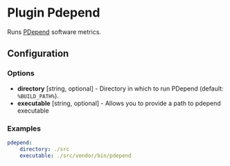 Plugin Pdepend
==============

Runs [PDepend](http://pdepend.org/) software metrics.

Configuration
-------------

### Options

* **directory** [string, optional] - Directory in which to run PDepend (default: `%BUILD_PATH%`).
* **executable** [string, optional] -  Allows you to provide a path to pdepend executable

### Examples

```yaml
pdepend:
    directory: ./src
    executable: ./src/vendor/bin/pdepend
```
